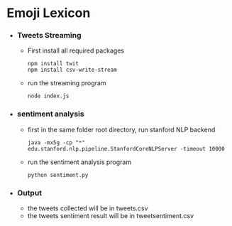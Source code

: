 # Emoji Lexicon

* ### Tweets Streaming

	* First install all required packages
		```
		npm install twit
		npm install csv-write-stream

		```
	* run the streaming program
		```
		node index.js
		```

* ### sentiment analysis
	* first in the same folder root directory, run stanford NLP backend
		```
		java -mx5g -cp "*" edu.stanford.nlp.pipeline.StanfordCoreNLPServer -timeout 10000
		```
	* run the sentiment analysis program
		```
		python sentiment.py
		```


* ### Output
	* the tweets collected will be in tweets.csv
	* the tweets sentiment result will be in tweetsentiment.csv
